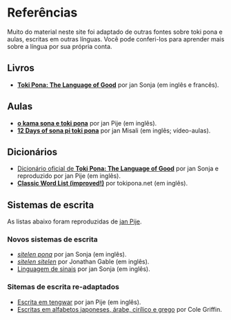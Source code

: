 # Referências

Muito do material neste site foi adaptado de outras fontes sobre toki pona e aulas, escritas em outras línguas. Você pode conferi-los para aprender mais sobre a língua por sua própria conta.

## Livros

- [**Toki Pona: The Language of Good**](https://www.amazon.com/Toki-Pona-Language-Sonja-Lang/dp/0978292308/) por jan Sonja (em inglês e francês).

## Aulas

- [**o kama sona e toki pona**](http://tokipona.net/tp/janpije/okamasona.php) por jan Pije (em inglês).
- [**12 Days of sona pi toki pona**](https://www.youtube.com/playlist?list=PLjOmpMyMxd8T9lZjF36c4mn4YgwZ4ToT6) por jan Misali (em inglês; vídeo-aulas).

## Dicionários

- [Dicionário oficial de **Toki Pona: The Language of Good**](http://tokipona.net/tp/janpije/dictionary.php) por jan Sonja e reproduzido por jan Pije (em inglês).
- [**Classic Word List (improved!)**](http://tokipona.net/tp/ClassicWordList.aspx) por tokipona.net (em inglês).

## Sistemas de escrita

As listas abaixo foram reproduzidas de [jan Pije](http://tokipona.net/tp/janpije/writingsystems.php).

### Novos sistemas de escrita

- [_sitelen pona_](http://tokipona.net/tp/janpije/hieroglyphs.php) por jan Sonja (em inglês).
- [_sitelen sitelen_](https://www.jonathangabel.com/archive/2012/learn_index.html) por Jonathan Gable (em inglês).
- [Linguagem de sinais](http://tokipona.net/tp/janpije/signlanguage.php) por jan Sonja (em inglês).

### Sitemas de escrita re-adaptados

- [Escrita em tengwar](http://tokipona.net/tp/janpije/tengwar.php) por jan Pije (em inglês).
- [Escritas em alfabetos japoneses, árabe, cirílico e grego](https://docs.google.com/spreadsheets/d/1Yzbwdhe4sOZHqr-6JJgrSZBFuJjDLEifn3VuhDaJP0k/edit?fbclid=IwAR0qOzYeEPcG5oqufi8-xuAqaJenBNCryg3qxfNEyJPai0d2dP4FvFut3kc#gid=0) por Cole Griffin.
